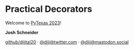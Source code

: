 # Practical Decorators

Welcome to [PyTexas 2023](https://pytexas.org)!

**Josh Schneider**

[github/dijital20](https://github.com/dijital20) · [@diji@twitter.com](https://twitter.com/diji) · [@diji@mastodon.social](https://mastodon.social/@diji)
